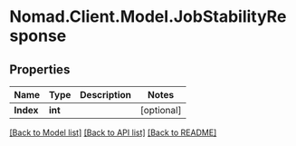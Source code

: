 # Nomad.Client.Model.JobStabilityResponse

## Properties

Name | Type | Description | Notes
------------ | ------------- | ------------- | -------------
**Index** | **int** |  | [optional] 

[[Back to Model list]](../README.md#documentation-for-models) [[Back to API list]](../README.md#documentation-for-api-endpoints) [[Back to README]](../README.md)

